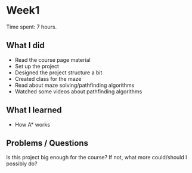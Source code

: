 # Week1 

Time spent:  7 hours. 

## What I did
- Read the course page material
- Set up the project
- Designed the project structure a bit
- Created class for the maze
- Read about maze solving/pathfinding algorithms
- Watched some videos about pathfinding algorithms
## What I learned
- How A* works 
## Problems / Questions 
Is this project big enough for the course? If not, what more could/should I possibly do?



